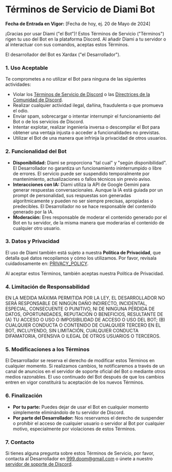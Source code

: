 # Términos de Servicio de Diami Bot

**Fecha de Entrada en Vigor:** [Fecha de hoy, ej. 20 de Mayo de 2024]

¡Gracias por usar Diami ("el Bot")! Estos Términos de Servicio ("Términos") rigen tu uso del Bot en la plataforma Discord. Al añadir Diami a tu servidor o al interactuar con sus comandos, aceptas estos Términos.

El desarrollador del Bot es Xardax ("el Desarrollador").

### 1. Uso Aceptable

Te comprometes a no utilizar el Bot para ninguna de las siguientes actividades:
- Violar los [Términos de Servicio de Discord](https://discord.com/terms) o las [Directrices de la Comunidad de Discord](https://discord.com/guidelines).
- Realizar cualquier actividad ilegal, dañina, fraudulenta o que promueva el odio.
- Enviar spam, sobrecargar o intentar interrumpir el funcionamiento del Bot o de los servicios de Discord.
- Intentar explotar, realizar ingeniería inversa o descompilar el Bot para obtener una ventaja injusta o acceder a funcionalidades no previstas.
- Utilizar el Bot de una manera que infrinja la privacidad de otros usuarios.

### 2. Funcionalidad del Bot

- **Disponibilidad:** Diami se proporciona "tal cual" y "según disponibilidad". El Desarrollador no garantiza un funcionamiento ininterrumpido o libre de errores. El servicio puede ser suspendido temporalmente por mantenimiento, actualizaciones o fallos técnicos sin previo aviso.
- **Interacciones con IA:** Diami utiliza la API de Google Gemini para generar respuestas conversacionales. Aunque la IA está guiada por un prompt de personalidad, sus respuestas son generadas algorítmicamente y pueden no ser siempre precisas, apropiadas o predecibles. El Desarrollador no se hace responsable del contenido generado por la IA.
- **Moderación:** Eres responsable de moderar el contenido generado por el Bot en tu servidor, de la misma manera que moderarías el contenido de cualquier otro usuario.

### 3. Datos y Privacidad

El uso de Diami también está sujeto a nuestra **Política de Privacidad**, que detalla qué datos recopilamos y cómo los utilizamos. Por favor, revísala cuidadosamente en: [PRIVACY_POLICY](PRIVACY_POLICY.md).

Al aceptar estos Términos, también aceptas nuestra Política de Privacidad.

### 4. Limitación de Responsabilidad

EN LA MEDIDA MÁXIMA PERMITIDA POR LA LEY, EL DESARROLLADOR NO SERÁ RESPONSABLE DE NINGÚN DAÑO INDIRECTO, INCIDENTAL, ESPECIAL, CONSECUENTE O PUNITIVO, NI DE NINGUNA PÉRDIDA DE DATOS, OPORTUNIDADES, REPUTACIÓN O BENEFICIOS, RESULTANTE DE (A) TU ACCESO O USO O IMPOSIBILIDAD DE ACCESO O USO DEL BOT; (B) CUALQUIER CONDUCTA O CONTENIDO DE CUALQUIER TERCERO EN EL BOT, INCLUYENDO, SIN LIMITACIÓN, CUALQUIER CONDUCTA DIFAMATORIA, OFENSIVA O ILEGAL DE OTROS USUARIOS O TERCEROS.

### 5. Modificaciones a los Términos

El Desarrollador se reserva el derecho de modificar estos Términos en cualquier momento. Si realizamos cambios, te notificaremos a través de un canal de anuncios en el servidor de soporte oficial del Bot o mediante otros medios razonables. El uso continuado del Bot después de que los cambios entren en vigor constituirá tu aceptación de los nuevos Términos.

### 6. Finalización

- **Por tu parte:** Puedes dejar de usar el Bot en cualquier momento simplemente eliminándolo de tu servidor de Discord.
- **Por parte del Desarrollador:** Nos reservamos el derecho de suspender o prohibir el acceso de cualquier usuario o servidor al Bot por cualquier motivo, especialmente por violaciones de estos Términos.

### 7. Contacto

Si tienes alguna pregunta sobre estos Términos de Servicio, por favor, contacta al Desarrollador en 999.doom@gmail.com o únete a nuestro [servidor de soporte de Discord](https://discord.com/invite/3x8uMdpeHR).